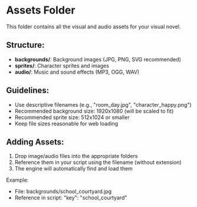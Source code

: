 # Assets Folder

This folder contains all the visual and audio assets for your visual novel.

## Structure:
- **backgrounds/**: Background images (JPG, PNG, SVG recommended)
- **sprites/**: Character sprites and images
- **audio/**: Music and sound effects (MP3, OGG, WAV)

## Guidelines:
- Use descriptive filenames (e.g., "room_day.jpg", "character_happy.png")
- Recommended background size: 1920x1080 (will be scaled to fit)
- Recommended sprite size: 512x1024 or smaller
- Keep file sizes reasonable for web loading

## Adding Assets:
1. Drop image/audio files into the appropriate folders
2. Reference them in your script using the filename (without extension)
3. The engine will automatically find and load them

Example:
- File: backgrounds/school_courtyard.jpg
- Reference in script: "key": "school_courtyard"

